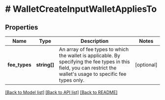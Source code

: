 # # WalletCreateInputWalletAppliesTo

## Properties

Name | Type | Description | Notes
------------ | ------------- | ------------- | -------------
**fee_types** | **string[]** | An array of fee types to which the wallet is applicable. By specifying the fee types in this field, you can restrict the wallet&#39;s usage to specific fee types only. | [optional]

[[Back to Model list]](../../README.md#models) [[Back to API list]](../../README.md#endpoints) [[Back to README]](../../README.md)
